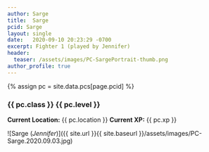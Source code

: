 ```yaml
---
author: Sarge
title:  Sarge
pcid: Sarge
layout: single
date:   2020-09-10 20:23:29 -0700
excerpt: Fighter 1 (played by Jennifer)
header:
  teaser: /assets/images/PC-SargePortrait-thumb.png
author_profile: true
---
```


{% assign pc = site.data.pcs[page.pcid] %}

### {{ pc.class }} {{ pc.level }}
**Current Location:** {{ pc.location }}
**Current XP:** {{ pc.xp }}

![Sarge (_Jennifer_)]({{ site.url }}{{ site.baseurl }}/assets/images/PC-Sarge.2020.09.03.jpg)

